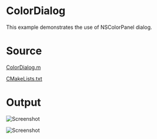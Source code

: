 # ColorDialog

This example demonstrates the use of NSColorPanel dialog.

# Source

[ColorDialog.m](./ColorDialog.m)

[CMakeLists.txt](./CMakeLists.txt)

# Output

![Screenshot](../../../docs/Pictures/ColorDialog.png)

![Screenshot](../../../docs/Pictures/ColorDialogDark.png)
